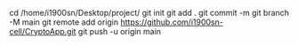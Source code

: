 cd /home/i1900sn/Desktop/project/
git init
git add .
git commit -m
git branch -M main
git remote add origin https://github.com/i1900sn-cell/CryptoApp.git
git push -u origin main
